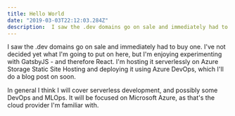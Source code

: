 ```yaml
---
title: Hello World
date: "2019-03-03T22:12:03.284Z"
description:  I saw the .dev domains go on sale and immediately had to buy one! 
---
```


I saw the .dev domains go on sale and immediately had to buy one. I've not decided yet what I'm going to put on here, but I'm enjoying experimenting with GatsbyJS - and therefore React. I'm hosting it serverlessly on Azure Storage Static Site Hosting and deploying it using Azure DevOps, which I'll do a blog post on soon.

In general I think I will cover serverless development, and possibly some DevOps and MLOps. It will be focused on Microsoft Azure, as that's the cloud provider I'm familiar with. 
